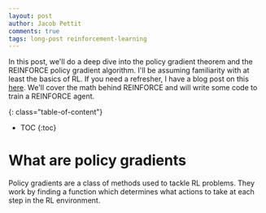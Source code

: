 ```yaml
---
layout: post
author: Jacob Pettit
comments: true
tags: long-post reinforcement-learning
---
```


In this post, we'll do a deep dive into the policy gradient theorem and the REINFORCE policy gradient algorithm. I'll be assuming familiarity with at least the basics of RL. If you need a refresher, I have a blog post on this [here](https://jfpettit.github.io/blog/2019/11/03/fundamentals-of-reinforcement-learning). We'll cover the math behind REINFORCE and will write some code to train a REINFORCE agent.

{: class="table-of-content"}
* TOC
{:toc}

# What are policy gradients

Policy gradients are a class of methods used to tackle RL problems. They work by finding a function which determines what actions to take at each step in the RL environment.
